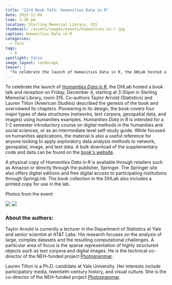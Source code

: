 ```yaml
---
title: "12/4 Book Talk: Humanities Data in R"
date: 2015-12-04 
time: 3:30 pm
location: Sterling Memorial Library, 315
thumbnail: /assets/images/events/humanities-in-r.jpg
caption: Humanities Data in R
categories: 
  - Talk
tags:
  - R
spotlight: false 
image_layout: landscape
teaser: |
  "To celebrate the launch of Humanities Data in R, the DHLab hosted a book talk and reception on Friday, December 4, starting at 3:30pm in Sterling Memorial Library, room 315. Co-authors Taylor Arnold..."
---
```


To celebrate the launch of [*Humanities Data in R*](http://www.springer.com/us/book/9783319207018), the DHLab hosted a book talk and reception on Friday, December 4, starting at 3:30pm in Sterling Memorial Library, room 315. Co-authors Taylor Arnold (Statistics) and Lauren Tilton (American Studies) described the genesis of the book and overviewed its chapters. Pioneering in its design, the book covers four major types of data structures (networks, text corpora, geospatial data, and images) using humanities examples. *Humanities Data in R* is intended for a 1-2 semester introductory course on digital methods in the humanities and social sciences, or as an intermediate level self-study guide. While focused on humanities applications, the material is also a useful reference for anyone looking to apply exploratory data analysis methods to network, geospatial, image, and text data. A bulk download of the supplementary code and data can be found on the [book's website](http://humanitiesdata.org/).
  
A physical copy of <em>Humanities Data in R</em> is available through retailers such as Amazon or directly through the publisher, Springer. The Springer site also offers digital editions and free digital access to participating institutions through SpringLink. The book collection in the DHLab also includes a printed copy for use in the lab.
   
Photos from the event:

[<img src="http://web.library.yale.edu/sites/default/files/resize/images/Lauren%2CTaylor-329x219.jpeg" />](http://web.library.yale.edu/sites/default/files/images/Lauren%2CTaylor.jpeg)
[<img src="http://web.library.yale.edu/sites/default/files/resize/images/rScatterRaster-326x216.jpg" />](http://web.library.yale.edu/sites/default/files/images/rScatterRaster.jpg)
   
### About the authors:
   
Taylor Arnold is currently a lecturer in the Department of Statistics at Yale and senior scientist at AT&amp;T Labs. His research focuses on the analysis of large, complex datasets and the resulting computational challenges. A particular area of focus is the sparse representation of highly structured objects such as text corpora and digital images. He is the technical co-director of the NEH-funded project [Photogrammar](http://photogrammar.yale.edu/).
   
Lauren Tilton is a Ph.D. candidate at Yale University. Her interests include participatory media, twentieth-century history, and visual culture. She is the co-director of the NEH-funded project [Photogrammar](http://photogrammar.yale.edu/).